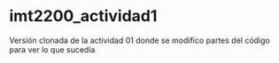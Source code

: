 # imt2200_actividad1
Versión clonada de la actividad 01 donde se modifico partes del código para ver lo que sucedía 

